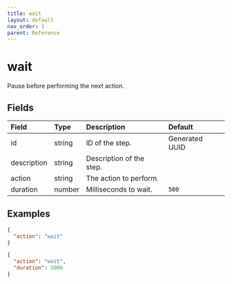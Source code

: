 ```yaml
---
title: wait
layout: default
nav_order: 1
parent: Reference
---
```


# wait

Pause before performing the next action.

## Fields

Field | Type | Description | Default
:-- | :-- | :-- | :--
id | string | ID of the step. | Generated UUID
description | string | Description of the step. | 
action | string | The action to perform. | 
duration | number | Milliseconds to wait. | `500`

## Examples

```json
{
  "action": "wait"
}
```

```json
{
  "action": "wait",
  "duration": 5000
}
```
